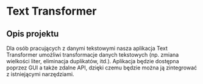 # Text Transformer

## Opis projektu
Dla osób pracujących z danymi tekstowymi nasza aplikacja Text Transformer umożliwi transformacje danych tekstowych (np. zmiana wielkości liter, eliminacja duplikatów, itd.). Aplikacja będzie dostępna poprzez GUI a także zdalne API, dzięki czemu będzie można ją zintegrować z istniejącymi narzędziami.

